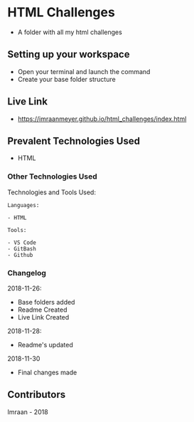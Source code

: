 # HTML Challenges
- A folder with all my html challenges

## Setting up your workspace

- Open your terminal and launch the command 
- Create your base folder structure 

## Live Link

- https://imraanmeyer.github.io/html_challenges/index.html

## Prevalent Technologies Used

 - HTML
 

### Other Technologies Used

Technologies and Tools Used:

```
Languages:

- HTML

```
```
Tools:

- VS Code
- GitBash
- Github

```

### Changelog

2018-11-26:
- Base folders added
- Readme Created
- Live Link Created

2018-11-28:
- Readme's updated

2018-11-30
- Final changes made

## Contributors

Imraan - 2018


